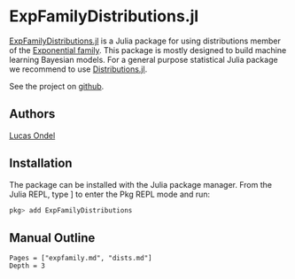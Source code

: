 # ExpFamilyDistributions.jl

[ExpFamilyDistributions.jl](https://github.com/BUTSpeechFIT/ExpFamilyDistributions.jl)
is a Julia package for using distributions member of the
[Exponential family](https://en.wikipedia.org/wiki/Exponential_family).
This package is mostly designed to build machine learning Bayesian
models. For a general purpose statistical Julia package we recommend
to use [Distributions.jl](https://github.com/JuliaStats/Distributions.jl).

See the project on
[github](https://github.com/lucasondel/ExpFamilyDistributions.jl).

## Authors

[Lucas Ondel](https://lucasondel.github.io)

## Installation

The package can be installed with the Julia package manager. From the
Julia REPL, type ] to enter the Pkg REPL mode and run:

```julia
pkg> add ExpFamilyDistributions
```

## Manual Outline

```@contents
Pages = ["expfamily.md", "dists.md"]
Depth = 3
```

